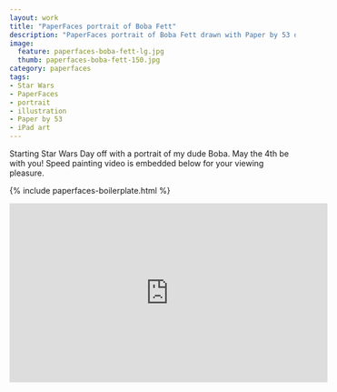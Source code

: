 ```yaml
---
layout: work
title: "PaperFaces portrait of Boba Fett"
description: "PaperFaces portrait of Boba Fett drawn with Paper by 53 on an iPad."
image: 
  feature: paperfaces-boba-fett-lg.jpg
  thumb: paperfaces-boba-fett-150.jpg
category: paperfaces
tags: 
- Star Wars
- PaperFaces
- portrait
- illustration
- Paper by 53
- iPad art
---
```


Starting Star Wars Day off with a portrait of my dude Boba. May the 4th be with you! Speed painting video is embedded below for your viewing pleasure.

{% include paperfaces-boilerplate.html %}

<iframe width="560" height="315" src="http://www.youtube.com/embed/XvVoXgxwrMA" frameborder="0"> </iframe>
